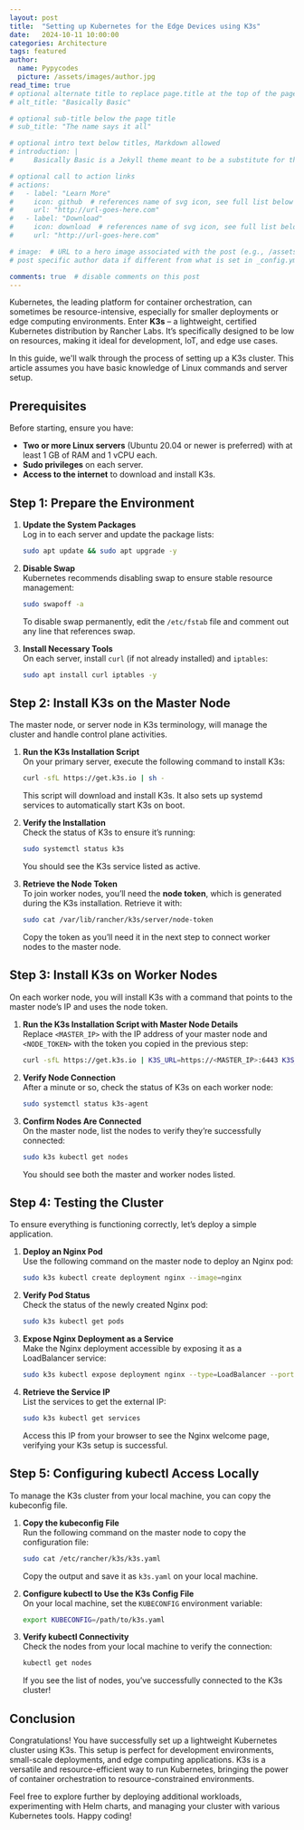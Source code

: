 ```yaml
---
layout: post
title:  "Setting up Kubernetes for the Edge Devices using K3s"
date:   2024-10-11 10:00:00
categories: Architecture
tags: featured
author:
  name: Pypycodes
  picture: /assets/images/author.jpg
read_time: true
# optional alternate title to replace page.title at the top of the page
# alt_title: "Basically Basic"

# optional sub-title below the page title
# sub_title: "The name says it all"

# optional intro text below titles, Markdown allowed
# introduction: |
#     Basically Basic is a Jekyll theme meant to be a substitute for the default --- [Minima](https://github.com/jekyll/minima). Conventions and features found in Minima are fully supported by **Basically Basic**.

# optional call to action links
# actions:
#   - label: "Learn More"
#     icon: github  # references name of svg icon, see full list below
#     url: "http://url-goes-here.com"
#   - label: "Download"
#     icon: download  # references name of svg icon, see full list below
#     url: "http://url-goes-here.com"

# image:  # URL to a hero image associated with the post (e.g., /assets/page-pic.jpg)
# post specific author data if different from what is set in _config.yml 

comments: true  # disable comments on this post 
---
```

Kubernetes, the leading platform for container orchestration, can sometimes be resource-intensive, especially for smaller deployments or edge computing environments. Enter **K3s** – a lightweight, certified Kubernetes distribution by Rancher Labs. It’s specifically designed to be low on resources, making it ideal for development, IoT, and edge use cases.

In this guide, we'll walk through the process of setting up a K3s cluster. This article assumes you have basic knowledge of Linux commands and server setup.

## Prerequisites

Before starting, ensure you have:

- **Two or more Linux servers** (Ubuntu 20.04 or newer is preferred) with at least 1 GB of RAM and 1 vCPU each.
- **Sudo privileges** on each server.
- **Access to the internet** to download and install K3s.

## Step 1: Prepare the Environment

1. **Update the System Packages**  
   Log in to each server and update the package lists:

   ```bash
   sudo apt update && sudo apt upgrade -y
   ```

2. **Disable Swap**  
   Kubernetes recommends disabling swap to ensure stable resource management:

   ```bash
   sudo swapoff -a
   ```

   To disable swap permanently, edit the `/etc/fstab` file and comment out any line that references swap.

3. **Install Necessary Tools**  
   On each server, install `curl` (if not already installed) and `iptables`:

   ```bash
   sudo apt install curl iptables -y
   ```

## Step 2: Install K3s on the Master Node

The master node, or server node in K3s terminology, will manage the cluster and handle control plane activities.

1. **Run the K3s Installation Script**  
   On your primary server, execute the following command to install K3s:

   ```bash
   curl -sfL https://get.k3s.io | sh -
   ```

   This script will download and install K3s. It also sets up systemd services to automatically start K3s on boot.

2. **Verify the Installation**  
   Check the status of K3s to ensure it’s running:

   ```bash
   sudo systemctl status k3s
   ```

   You should see the K3s service listed as active.

3. **Retrieve the Node Token**  
   To join worker nodes, you’ll need the **node token**, which is generated during the K3s installation. Retrieve it with:

   ```bash
   sudo cat /var/lib/rancher/k3s/server/node-token
   ```

   Copy the token as you’ll need it in the next step to connect worker nodes to the master node.

## Step 3: Install K3s on Worker Nodes

On each worker node, you will install K3s with a command that points to the master node’s IP and uses the node token.

1. **Run the K3s Installation Script with Master Node Details**  
   Replace `<MASTER_IP>` with the IP address of your master node and `<NODE_TOKEN>` with the token you copied in the previous step:

   ```bash
   curl -sfL https://get.k3s.io | K3S_URL=https://<MASTER_IP>:6443 K3S_TOKEN=<NODE_TOKEN> sh -
   ```

2. **Verify Node Connection**  
   After a minute or so, check the status of K3s on each worker node:

   ```bash
   sudo systemctl status k3s-agent
   ```

3. **Confirm Nodes Are Connected**  
   On the master node, list the nodes to verify they’re successfully connected:

   ```bash
   sudo k3s kubectl get nodes
   ```

   You should see both the master and worker nodes listed.

## Step 4: Testing the Cluster

To ensure everything is functioning correctly, let’s deploy a simple application.

1. **Deploy an Nginx Pod**  
   Use the following command on the master node to deploy an Nginx pod:

   ```bash
   sudo k3s kubectl create deployment nginx --image=nginx
   ```

2. **Verify Pod Status**  
   Check the status of the newly created Nginx pod:

   ```bash
   sudo k3s kubectl get pods
   ```

3. **Expose Nginx Deployment as a Service**  
   Make the Nginx deployment accessible by exposing it as a LoadBalancer service:

   ```bash
   sudo k3s kubectl expose deployment nginx --type=LoadBalancer --port=80
   ```

4. **Retrieve the Service IP**  
   List the services to get the external IP:

   ```bash
   sudo k3s kubectl get services
   ```

   Access this IP from your browser to see the Nginx welcome page, verifying your K3s setup is successful.

## Step 5: Configuring kubectl Access Locally

To manage the K3s cluster from your local machine, you can copy the kubeconfig file.

1. **Copy the kubeconfig File**  
   Run the following command on the master node to copy the configuration file:

   ```bash
   sudo cat /etc/rancher/k3s/k3s.yaml
   ```

   Copy the output and save it as `k3s.yaml` on your local machine.

2. **Configure kubectl to Use the K3s Config File**  
   On your local machine, set the `KUBECONFIG` environment variable:

   ```bash
   export KUBECONFIG=/path/to/k3s.yaml
   ```

3. **Verify kubectl Connectivity**  
   Check the nodes from your local machine to verify the connection:

   ```bash
   kubectl get nodes
   ```

   If you see the list of nodes, you’ve successfully connected to the K3s cluster!

## Conclusion

Congratulations! You have successfully set up a lightweight Kubernetes cluster using K3s. This setup is perfect for development environments, small-scale deployments, and edge computing applications. K3s is a versatile and resource-efficient way to run Kubernetes, bringing the power of container orchestration to resource-constrained environments.

Feel free to explore further by deploying additional workloads, experimenting with Helm charts, and managing your cluster with various Kubernetes tools. Happy coding!
